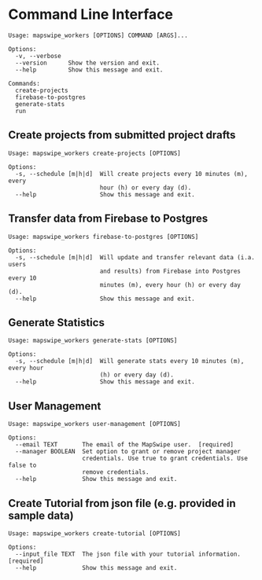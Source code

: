 # Command Line Interface

```
Usage: mapswipe_workers [OPTIONS] COMMAND [ARGS]...

Options:
  -v, --verbose
  --version      Show the version and exit.
  --help         Show this message and exit.

Commands:
  create-projects
  firebase-to-postgres
  generate-stats
  run
```


## Create projects from submitted project drafts

```
Usage: mapswipe_workers create-projects [OPTIONS]

Options:
  -s, --schedule [m|h|d]  Will create projects every 10 minutes (m), every
                          hour (h) or every day (d).
  --help                  Show this message and exit.
```


## Transfer data from Firebase to Postgres

```
Usage: mapswipe_workers firebase-to-postgres [OPTIONS]

Options:
  -s, --schedule [m|h|d]  Will update and transfer relevant data (i.a. users
                          and results) from Firebase into Postgres every 10
                          minutes (m), every hour (h) or every day (d).
  --help                  Show this message and exit.
```


## Generate Statistics

```
Usage: mapswipe_workers generate-stats [OPTIONS]

Options:
  -s, --schedule [m|h|d]  Will generate stats every 10 minutes (m), every hour
                          (h) or every day (d).
  --help                  Show this message and exit.
```

## User Management

```
Usage: mapswipe_workers user-management [OPTIONS]

Options:
  --email TEXT       The email of the MapSwipe user.  [required]
  --manager BOOLEAN  Set option to grant or remove project manager
                     credentials. Use true to grant credentials. Use false to
                     remove credentials.
  --help             Show this message and exit.
```


## Create Tutorial from json file (e.g. provided in sample data)

```
Usage: mapswipe_workers create-tutorial [OPTIONS]

Options:
  --input_file TEXT  The json file with your tutorial information.  [required]
  --help             Show this message and exit.

```
